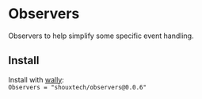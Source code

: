 # Observers
Observers to help simplify some specific event handling.

## Install
Install with [wally](https://wally.run/):\
`Observers = "shouxtech/observers@0.0.6"`
